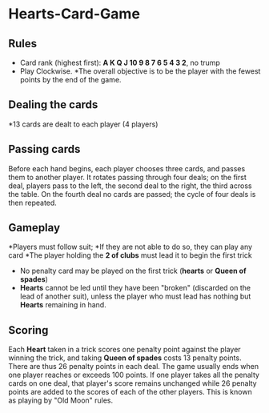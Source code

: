 # Hearts-Card-Game

## Rules
* Card rank (highest first):	**A K Q J 10 9 8 7 6 5 4 3 2**, no trump
* Play	Clockwise.
*The overall objective is to be the player with the fewest points by the end of the game.

## Dealing the cards
*13 cards are dealt to each player (4 players)

## Passing cards
Before each hand begins, each player chooses three cards, and passes them to another player. It rotates passing through four deals; on the first deal, players pass to the left, the second deal to the right, the third across the table. On the fourth deal no cards are passed; the cycle of four deals is then repeated.

## Gameplay
*Players must follow suit;
*If they are not able to do so, they can play any card
*The player holding the **2 of clubs** must lead it to begin the first trick
* No penalty card may be played on the first trick (**hearts** or **Queen of spades**)
* **Hearts** cannot be led until they have been "broken" (discarded on the lead of another suit), unless the player who must lead has nothing but **Hearts** remaining in hand.

## Scoring
Each **Heart** taken in a trick scores one penalty point against the player winning the trick, and taking **Queen of spades** costs 13 penalty points. There are thus 26 penalty points in each deal. The game usually ends when one player reaches or exceeds 100 points. 
If one player takes all the penalty cards on one deal, that player's score remains unchanged while 26 penalty points are added to the scores of each of the other players. This is known as playing by "Old Moon" rules.

